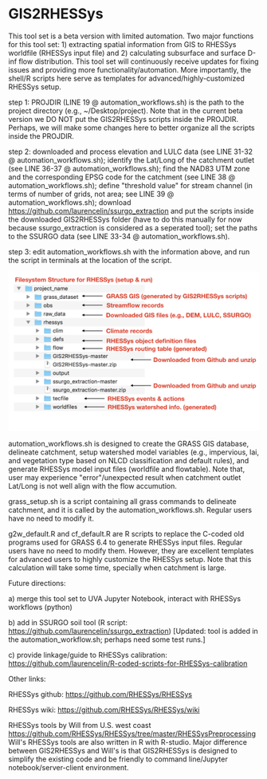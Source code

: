 # GIS2RHESSys

This tool set is a beta version with limited automation. Two major functions for this tool set: 1) extracting spatial information from GIS to RHESSys worldfile (RHESSys input file) and 2) calculating subsurface and surface D-inf flow distribution. This tool set will continuously receive updates for fixing issues and providing more functionality/automation.  More importantly, the shell/R scripts here serve as templates for advanced/highly-customized RHESSys setup.

step 1:   PROJDIR (LINE 19 @ automation_workflows.sh) is the path to the project directory (e.g., ~/Desktop/project). Note that in the current beta version we DO NOT put the GIS2RHESSys scripts inside the PROJDIR. Perhaps, we will make some changes here to better organize all the scripts inside the PROJDIR.

step 2:   downloaded and process elevation and LULC data (see LINE 31-32 @ automation_workflows.sh);
          identify the Lat/Long of the catchment outlet (see LINE 36-37 @ automation_workflows.sh);
          find the NAD83 UTM zone and the corresponding EPSG code for the catchment (see LINE 38 @ automation_workflows.sh);
          define "threshold value" for stream channel (in terms of number of grids, not area; see LINE 39 @ automation_workflows.sh);
          download https://github.com/laurencelin/ssurgo_extraction and put the scripts inside the downloaded GIS2RHESSys folder (have to do this manually for now because ssurgo_extraction is considered as a seperated tool);
          set the paths to the SSURGO data (see LINE 33-34 @ automation_workflows.sh).
          
step 3:   edit automation_workflows.sh with the information above, and run the script in terminals at the location of the script.


![Alt text](rhessys_filesystem.png?raw=true "Title")

automation_workflows.sh is designed to create the GRASS GIS database, delineate catchment, setup watershed model variables (e.g., impervious, lai, and vegetation type based on NLCD classification and default rules), and generate RHESSys model input files (worldfile and flowtable). Note that, user may experience "error"/unexpected result when catchment outlet Lat/Long is not well align with the flow accumution. 

grass_setup.sh is a script containing all grass commands to delineate catchment, and it is called by the automation_workflows.sh.  Regular users have no need to modify it.

g2w_default.R and cf_default.R are R scripts to replace the C-coded old programs used for GRASS 6.4 to generate RHESSys input files. Regular users have no need to modify them. However, they are excellent templates for advanced users to highly customize the RHESSys setup. Note that this calculation will take some time, specially when catchment is large. 
               
Future directions:

a) merge this tool set to UVA Jupyter Notebook, interact with RHESSys workflows (python)

b) add in SSURGO soil tool (R script: https://github.com/laurencelin/ssurgo_extraction) [Updated: tool is added in the automation_workflow.sh; perhaps need some test runs.]

c) provide linkage/guide to RHESSys calibration: https://github.com/laurencelin/R-coded-scripts-for-RHESSys-calibration

Other links:

RHESSys github: https://github.com/RHESSys/RHESSys

RHESSys wiki: https://github.com/RHESSys/RHESSys/wiki

RHESSys tools by Will from U.S. west coast https://github.com/RHESSys/RHESSys/tree/master/RHESSysPreprocessing
Will's RHESSys tools are also written in R with R-studio. Major difference between GIS2RHESSys and Will's is that GIS2RHESSys is designed to simplify the existing code and be friendly to command line/Jupyter notebook/server-client environment.
